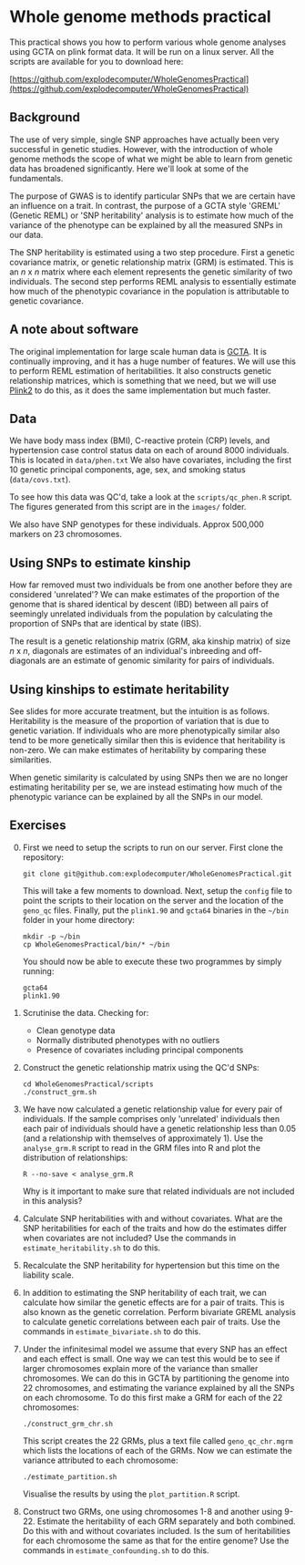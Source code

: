 Whole genome methods practical
==============================

This practical shows you how to perform various whole genome analyses using GCTA on plink format data. It will be run on a linux server. All the scripts are available for you to download here:

[https://github.com/explodecomputer/WholeGenomesPractical](https://github.com/explodecomputer/WholeGenomesPractical)


## Background

The use of very simple, single SNP approaches have actually been very successful in genetic studies. However, with the introduction of whole genome methods the scope of what we might be able to learn from genetic data has broadened significantly. Here we'll look at some of the fundamentals.

The purpose of GWAS is to identify particular SNPs that we are certain have an influence on a trait. In contrast, the purpose of a GCTA style 'GREML' (Genetic REML) or 'SNP heritability' analysis is to estimate how much of the variance of the phenotype can be explained by all the measured SNPs in our data.

The SNP heritability is estimated using a two step procedure. First a genetic covariance matrix, or genetic relationship matrix (GRM) is estimated. This is an *n* x *n* matrix where each element represents the genetic similarity of two individuals. The second step performs REML analysis to essentially estimate how much of the phenotypic covariance in the population is attributable to genetic covariance. 


## A note about software

The original implementation for large scale human data is [GCTA](http://www.complextraitgenomics.com/software/gcta/). It is continually improving, and it has a huge number of features. We will use this to perform REML estimation of heritabilities. It also constructs genetic relationship matrices, which is something that we need, but we will use [Plink2](https://www.cog-genomics.org/plink2/) to do this, as it does the same implementation but much faster.


## Data

We have body mass index (BMI), C-reactive protein (CRP) levels, and hypertension case control status data on each of around 8000 individuals. This is located in `data/phen.txt` We also have covariates, including the first 10 genetic principal components, age, sex, and smoking status (`data/covs.txt`).

To see how this data was QC'd, take a look at the `scripts/qc_phen.R` script. The figures generated from this script are in the `images/` folder.

We also have SNP genotypes for these individuals. Approx 500,000 markers on 23 chromosomes. 


## Using SNPs to estimate kinship

How far removed must two individuals be from one another before they are considered 'unrelated'? We can make estimates of the proportion of the genome that is shared identical by descent (IBD) between all pairs of seemingly unrelated individuals from the population by calculating the proportion of SNPs that are identical by state (IBS). 

The result is a genetic relationship matrix (GRM, aka kinship matrix) of size *n* x *n*, diagonals are estimates of an individual's inbreeding and off-diagonals are an estimate of genomic similarity for pairs of individuals.


## Using kinships to estimate heritability

See slides for more accurate treatment, but the intuition is as follows. Heritability is the measure of the proportion of variation that is due to genetic variation. If individuals who are more phenotypically similar also tend to be more genetically similar then this is evidence that heritability is non-zero. We can make estimates of heritability by comparing these similarities.

When genetic similarity is calculated by using SNPs then we are no longer estimating heritability per se, we are instead estimating how much of the phenotypic variance can be explained by all the SNPs in our model.



## Exercises

0.	First we need to setup the scripts to run on our server. First clone the repository:
		
		git clone git@github.com:explodecomputer/WholeGenomesPractical.git

	This will take a few moments to download. Next, setup the `config` file to point the scripts to their location on the server and the location of the `geno_qc` files. Finally, put the `plink1.90` and `gcta64` binaries in the `~/bin` folder in your home directory:

		mkdir -p ~/bin
		cp WholeGenomesPractical/bin/* ~/bin

	You should now be able to execute these two programmes by simply running:

		gcta64
		plink1.90


1.	Scrutinise the data. Checking for:
	- Clean genotype data
	- Normally distributed phenotypes with no outliers
	- Presence of covariates including principal components

2. 	Construct the genetic relationship matrix using the QC'd SNPs:

        cd WholeGenomesPractical/scripts
        ./construct_grm.sh


3. 	We have now calculated a genetic relationship value for every pair of individuals. If the sample comprises only 'unrelated' individuals then each pair of individuals should have a genetic relationship less than 0.05 (and a relationship with themselves of approximately 1). Use the `analyse_grm.R` script to read in the GRM files into R and plot the distribution of relationships:

		R --no-save < analyse_grm.R

	Why is it important to make sure that related individuals are not included in this analysis?

4. 	Calculate SNP heritabilities with and without covariates. What are the SNP heritabilities for each of the traits and how do the estimates differ when covariates are not included? Use the commands in `estimate_heritability.sh` to do this.

5. Recalculate the SNP heritability for hypertension but this time on the liability scale.

6. 	In addition to estimating the SNP heritability of each trait, we can calculate how similar the genetic effects are for a pair of traits. This is also known as the genetic correlation. Perform bivariate GREML analysis to calculate genetic correlations between each pair of traits. Use the commands in `estimate_bivariate.sh` to do this.

7.	Under the infinitesimal model we assume that every SNP has an effect and each effect is small. One way we can test this would be to see if larger chromosomes explain more of the variance than smaller chromosomes. We can do this in GCTA by partitioning the genome into 22 chromosomes, and estimating the variance explained by all the SNPs on each chromosome. To do this first make a GRM for each of the 22 chromosomes:

		./construct_grm_chr.sh

	This script creates the 22 GRMs, plus a text file called `geno_qc_chr.mgrm` which lists the locations of each of the GRMs. Now we can estimate the variance attributed to each chromosome:

		./estimate_partition.sh

	Visualise the results by using the `plot_partition.R` script.

8. 	Construct two GRMs, one using chromosomes 1-8 and another using 9-22. Estimate the heritability of each GRM separately and both combined. Do this with and without covariates included. Is the sum of heritabilities for each chromosome the same as that for the entire genome? Use the commands in `estimate_confounding.sh` to do this.
